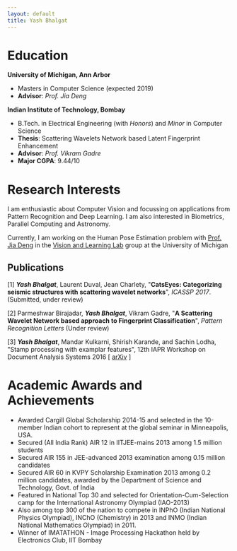 ```yaml
---
layout: default
title: Yash Bhalgat
---
```


# **Education**
**University of Michigan, Ann Arbor**
  - Masters in Computer Science (expected 2019)
  - **Advisor**: *Prof. Jia Deng*

**Indian Institute of Technology, Bombay**
  - B.Tech. in Electrical Engineering (with *Honors*) and *Minor* in Computer Science
  - **Thesis**: Scattering Wavelets Network based Latent Fingerprint Enhancement
  - **Advisor**: *Prof. Vikram Gadre*
  - **Major CGPA**: 9.44/10

# **Research Interests**

I am enthusiastic about Computer Vision and focussing on applications from Pattern Recognition and Deep Learning. I am also interested in Biometrics, Parallel Computing and Astronomy.

Currently, I am working on the Human Pose Estimation problem with [Prof. Jia Deng](http://web.eecs.umich.edu/~jiadeng/) in the [Vision and Learning Lab](https://vl-lab.eecs.umich.edu/) group at the University of Michigan

## Publications
[1] ***Yash Bhalgat***, Laurent Duval, Jean Charlety, "**CatsEyes: Categorizing seismic structures with scattering wavelet networks**", *ICASSP 2017*. (Submitted, under review)

[2] Parmeshwar Birajadar, ***Yash Bhalgat***, Vikram Gadre, "**A Scattering Wavelet Network based approach to Fingerprint Classification**", *Pattern Recognition Letters* (Under review)

[3] ***Yash Bhalgat***, Mandar Kulkarni, Shirish Karande, and Sachin Lodha, "Stamp processing with examplar features", 12th IAPR Workshop on Document Analysis Systems 2016 [ [arXiv](https://arxiv.org/abs/1609.05001) ]

# **Academic Awards and Achievements**
  * Awarded Cargill Global Scholarship 2014-15 and selected in the 10-member Indian cohort to represent at the global seminar in Minneapolis, USA.
  * Secured (All India Rank) AIR 12 in IITJEE-mains 2013 among 1.5 million students
  * Secured AIR 155 in JEE-advanced 2013 examination among 0.15 million candidates
  * Secured AIR 60 in KVPY Scholarship Examination 2013 among 0.2 million candidates, awarded by the Department of Science and Technology, Govt. of India
  * Featured in National Top 30 and selected for Orientation-Cum-Selection camp for the International Astronomy Olympiad (IAO-2013)
  * Also among top 300 of the nation to compete in INPhO (Indian National Physics Olympiad), INChO (Chemistry) in 2013 and INMO (Indian National Mathematics Olympiad) in 2011.
  * Winner of IMATATHON - Image Processing Hackathon held by Electronics Club, IIT Bombay


